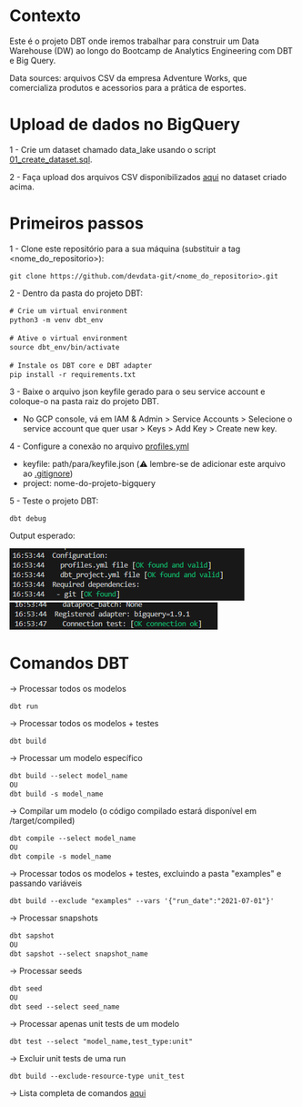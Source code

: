 # Contexto

Este é o projeto DBT onde iremos trabalhar para construir um Data Warehouse (DW) ao longo do Bootcamp de Analytics Engineering com DBT e Big Query.

Data sources: arquivos CSV da empresa Adventure Works, que comercializa produtos e acessorios para a prática de esportes.

# Upload de dados no BigQuery

1 - Crie um dataset chamado data_lake usando o script [01_create_dataset.sql](scripts/setup/01_create_dataset.sql).

2 - Faça upload dos arquivos CSV disponibilizados [aqui](data) no dataset criado acima.

# Primeiros passos

1 - Clone este repositório para a sua máquina (substituir a tag <nome_do_repositorio>):
```
git clone https://github.com/devdata-git/<nome_do_repositorio>.git
```

2 - Dentro da pasta do projeto DBT:
```
# Crie um virtual environment
python3 -m venv dbt_env

# Ative o virtual environment
source dbt_env/bin/activate

# Instale os DBT core e DBT adapter
pip install -r requirements.txt
```

3 - Baixe o arquivo json keyfile gerado para o seu service account e coloque-o na pasta raiz do projeto DBT.
 * No GCP console, vá em IAM & Admin > Service Accounts > Selecione o service account que quer usar > Keys > Add Key > Create new key.

4 - Configure a conexão no arquivo [profiles.yml](profiles.yml)
 *  keyfile: path/para/keyfile.json (⚠️ lembre-se de adicionar este arquivo ao [.gitignore](.gitignore))
 *  project: nome-do-projeto-bigquery

5 - Teste o projeto DBT:
```
dbt debug
```
Output esperado:

![Output1](docs/ValidConfigs.png)
![Output2](docs/ValidConnection.png)


# Comandos DBT

-> Processar todos os modelos 
```
dbt run
```

-> Processar todos os modelos + testes
```
dbt build
```

-> Processar um modelo específico
```
dbt build --select model_name
OU
dbt build -s model_name
```

-> Compilar um modelo (o código compilado estará disponível em /target/compiled)
```
dbt compile --select model_name
OU
dbt compile -s model_name
```

-> Processar todos os modelos + testes, excluindo a pasta "examples" e passando variáveis
```
dbt build --exclude "examples" --vars '{"run_date":"2021-07-01"}'
```

-> Processar snapshots
```
dbt sapshot
OU
dbt sapshot --select snapshot_name
```

-> Processar seeds
```
dbt seed
OU
dbt seed --select seed_name
```

-> Processar apenas unit tests de um modelo
```
dbt test --select "model_name,test_type:unit"
```

-> Excluir unit tests de uma run
```
dbt build --exclude-resource-type unit_test
```

-> Lista completa de comandos [aqui](https://docs.getdbt.com/reference/dbt-commands)

